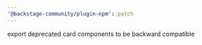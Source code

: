 ```yaml
---
'@backstage-community/plugin-npm': patch
---
```


export deprecated card components to be backward compatible
